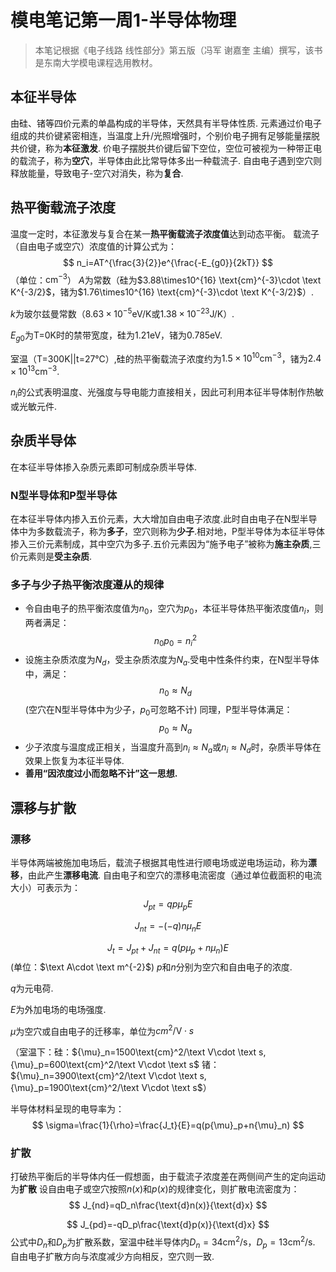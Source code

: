 # 模电笔记第一周1-半导体物理

>本笔记根据《电子线路 线性部分》第五版（冯军 谢嘉奎 主编）撰写，该书是东南大学模电课程选用教材。

## 本征半导体
由硅、锗等四价元素的单晶构成的半导体，天然具有半导体性质.
元素通过价电子组成的共价键紧密相连，当温度上升/光照增强时，个别价电子拥有足够能量摆脱共价键，称为**本征激发**.
价电子摆脱共价键后留下空位，空位可被视为一种带正电的载流子，称为**空穴**，半导体由此比常导体多出一种载流子.
自由电子遇到空穴则释放能量，导致电子-空穴对消失，称为**复合**.
## 热平衡载流子浓度
温度一定时，本征激发与复合在某一**热平衡载流子浓度值**达到动态平衡。
载流子（自由电子或空穴）浓度值的计算公式为：
$$
n_i=AT^{\frac{3}{2}}e^{\frac{-E_{g0}}{2kT}}
$$
（单位：$\text{cm}^{-3}$）
$A$为常数（硅为$3.88\times10^{16} \text{cm}^{-3}\cdot \text K^{-3/2}$，锗为$1.76\times10^{16} \text{cm}^{-3}\cdot \text K^{-3/2}$）.

$k$为玻尔兹曼常数（$8.63\times10^{-5}\text{eV/K或}1.38\times10^{-23}\text{J/K}$）.

$E_{g0}$为$\text{T=0K}$时的禁带宽度，硅为$\text{1.21eV}$，锗为$\text{0.785eV}$.

室温（$\text{T=300K||t=27℃}$）,硅的热平衡载流子浓度约为$1.5\times10^{10} \text {cm}^{-3}$，锗为$2.4\times10^{13} \text{cm}^{-3}$.

$n_i$的公式表明温度、光强度与导电能力直接相关，因此可利用本征半导体制作热敏或光敏元件.
## 杂质半导体
在本征半导体掺入杂质元素即可制成杂质半导体.
### N型半导体和P型半导体
在本征半导体内掺入五价元素，大大增加自由电子浓度.此时自由电子在N型半导体中为多数载流子，称为**多子**，空穴则称为**少子**.相对地，P型半导体为本征半导体掺入三价元素制成，其中空穴为多子.五价元素因为“施予电子”被称为**施主杂质**,三价元素则是**受主杂质**.
### 多子与少子热平衡浓度遵从的规律
- 令自由电子的热平衡浓度值为$n_0$，空穴为$p_0$，本征半导体热平衡浓度值$n_i$，则两者满足：
$$
n_0p_0=n_i^{2}
$$
- 设施主杂质浓度为$N_d$，受主杂质浓度为$N_a$.受电中性条件约束，在N型半导体中，满足：
$$
n_0≈N_d
$$
 (空穴在N型半导体中为少子，$p_0$可忽略不计)
同理，P型半导体满足：
$$
p_0≈N_a
$$
- 少子浓度与温度成正相关，当温度升高到$n_i≈N_a$或$n_i≈N_d$时，杂质半导体在效果上恢复为本征半导体.
- **善用“因浓度过小而忽略不计”这一思想.**
## 漂移与扩散
### 漂移
半导体两端被施加电场后，载流子根据其电性进行顺电场或逆电场运动，称为**漂移**，由此产生**漂移电流**.
自由电子和空穴的漂移电流密度（通过单位截面积的电流大小）可表示为：
$$
J_{pt}=qp{\mu}_pE
$$

$$
J_{nt}=-(-q)n{\mu}_nE
$$

$$
J_{t}=J_{pt}+J_{nt}=q(p{\mu}_p+n{\mu}_n)E
$$
(单位：$\text A\cdot \text m^{-2}$)
$p$和$n$分别为空穴和自由电子的浓度.

$q$为元电荷.

$E$为外加电场的电场强度.

$\mu$为空穴或自由电子的迁移率，单位为$cm^2/\text{V}\cdot s$

（室温下：硅：${\mu}_n=1500\text{cm}^2/\text V\cdot \text s,{\mu}_p=600\text{cm}^2/\text V\cdot \text s$ 锗：${\mu}_n=3900\text{cm}^2/\text V\cdot \text s,{\mu}_p=1900\text{cm}^2/\text V\cdot \text s$）

半导体材料呈现的电导率为：
$$
\sigma=\frac{1}{\rho}=\frac{J_t}{E}=q(p{\mu}_p+n{\mu}_n)
$$
### 扩散
打破热平衡后的半导体内任一假想面，由于载流子浓度差在两侧间产生的定向运动为**扩散**
设自由电子或空穴按照$n(x)$和$p(x)$的规律变化，则扩散电流密度为：
$$
J_{nd}=qD_n\frac{\text{d}n(x)}{\text{d}x}
$$

$$
J_{pd}=-qD_p\frac{\text{d}p(x)}{\text{d}x}
$$
公式中$D_n$和$D_p$为扩散系数，室温中硅半导体内$D_n=34\text{cm}^2/\text{s}$，$D_p=13\text{cm}^2/\text{s}$.
自由电子扩散方向与浓度减少方向相反，空穴则一致.